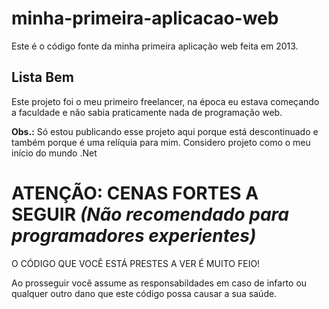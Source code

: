 # minha-primeira-aplicacao-web
Este é o código fonte da minha primeira aplicação web feita em 2013.

## Lista Bem

Este projeto foi o meu primeiro freelancer, na época eu estava começando a faculdade e não sabia praticamente nada de programação web.

**Obs.:** Só estou publicando esse projeto aqui porque está descontinuado e também porque é uma relíquia para mim. Considero projeto como o meu início do mundo .Net

# ATENÇÃO: CENAS FORTES A SEGUIR *(Não recomendado para programadores experientes)*
O CÓDIGO QUE VOCÊ ESTÁ PRESTES A VER É MUITO FEIO!

Ao prosseguir você assume as responsabildades em caso de infarto ou qualquer outro dano que este código possa causar a sua saúde.
